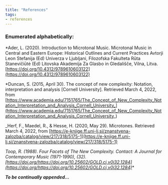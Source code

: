 ```yaml
---
title: "References"
tags:
- references
---
```


### Enumerated alphabetically:

*Ader, L. (2020). Introduction to Microtonal Music. Microtonal Music in Central and Eastern Europe: Historical Outlines and Current Practices Avtorji Leon Stefanija (Ed) Univerza v Ljubljani, Filozofska Fakulteta Rūta Stanevičiūtė (Ed) Litovska Akademija Za Glasbo in Gledališče, Vilna, Litva. [https://doi.org/10.4312/9789610603122](https://doi.org/10.4312/9789610603122)


*Duncan, S. (2015, April 30). The concept of new complexity: Notation, interpretation and analysis [Cornell University]. Retrieved March 4, 2022, from [https://www.academia.edu/7151765/The_Concept_of_New_Complexity_Notation_Interpretation_and_Analysis_Cornell_University_](https://www.academia.edu/7151765/The_Concept_of_New_Complexity_Notation_Interpretation_and_Analysis_Cornell_University_)


_Herf, F., Maedel, R., & Hesse, H. (2020, May 29). Microtones. Retrieved March 4, 2022, from [https://e-knjige.ff.uni-lj.si/znanstvena-zalozba/catalog/view/217/318/5175-1](https://e-knjige.ff.uni-lj.si/znanstvena-zalozba/catalog/view/217/318/5175-1)


*Toop, R. (1988). Four Facets of The New Complexity. Contact: A Journal for Contemporary Music (1971-1990), (32). [https://doi.org/https://doi.org/10.25602/GOLD.cj.v0i32.1284](https://doi.org/https://doi.org/10.25602/GOLD.cj.v0i32.1284)**


___To be continually appended...___